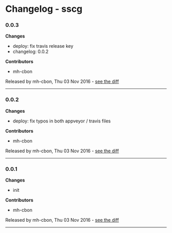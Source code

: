 # Changelog - sscg

### 0.0.3

__Changes__

- deploy: fix travis release key
- changelog: 0.0.2

__Contributors__

- mh-cbon

Released by mh-cbon, Thu 03 Nov 2016 -
[see the diff](https://github.com/mh-cbon/sscg/compare/0.0.2...0.0.3#diff)
______________

### 0.0.2

__Changes__

- deploy: fix typos in both appveyor / travis files

__Contributors__

- mh-cbon

Released by mh-cbon, Thu 03 Nov 2016 -
[see the diff](https://github.com/mh-cbon/sscg/compare/0.0.1...0.0.2#diff)
______________

### 0.0.1

__Changes__

- init

__Contributors__

- mh-cbon

Released by mh-cbon, Thu 03 Nov 2016 -
[see the diff](https://github.com/mh-cbon/sscg/compare/cb711a8af9bc509445bd8330519900534835b17f...0.0.1#diff)
______________


